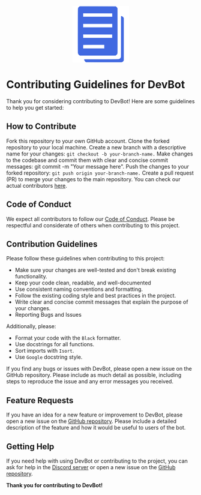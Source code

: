 <div align="center">
  <img src="assets/contributing.png" height="150px">
</div>

# Contributing Guidelines for DevBot

Thank you for considering contributing to DevBot! Here are some guidelines to help you get started:

## How to Contribute
Fork this repository to your own GitHub account.
Clone the forked repository to your local machine.
Create a new branch with a descriptive name for your changes: `git checkout -b your-branch-name.`
Make changes to the codebase and commit them with clear and concise commit messages: git commit -m "Your message here".
Push the changes to your forked repository: `git push origin your-branch-name.`
Create a pull request (PR) to merge your changes to the main repository. You can check our actual contributors [here](CONTRIBUTORS.md).

## Code of Conduct
We expect all contributors to follow our [Code of Conduct](CODE_OF_CONDUCT.md). Please be respectful and considerate of others when contributing to this project.

## Contribution Guidelines
Please follow these guidelines when contributing to this project:

- Make sure your changes are well-tested and don't break existing functionality.
- Keep your code clean, readable, and well-documented
- Use consistent naming conventions and formatting.
- Follow the existing coding style and best practices in the project.
- Write clear and concise commit messages that explain the purpose of your changes.
- Reporting Bugs and Issues

Additionally, please:

- Format your code with the `Black` formatter.
- Use docstrings for all functions.
- Sort imports with `Isort`.
- Use `Google` docstring style.

If you find any bugs or issues with DevBot, please open a new issue on the GitHub repository. Please include as much detail as possible, including steps to reproduce the issue and any error messages you received.

## Feature Requests
If you have an idea for a new feature or improvement to DevBot, please open a new issue on the [GitHub repository](https://github.com/W1L7dev/Devbot). Please include a detailed description of the feature and how it would be useful to users of the bot.

## Getting Help
If you need help with using DevBot or contributing to the project, you can ask for help in the [Discord server](https://discord.gg/aGbpGEDqnT) or open a new issue on the [GitHub repository](https://github.com/W1L7dev/Devbot).

**Thank you for contributing to DevBot!**